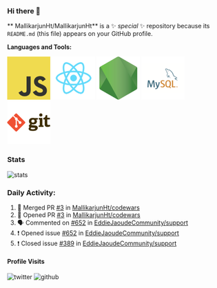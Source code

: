 ### Hi there 👋


** MallikarjunHt/MallikarjunHt** is a ✨ _special_ ✨ repository because its `README.md` (this file) appears on your GitHub profile.

**Languages and Tools:**  

<code><img height="100" src="https://raw.githubusercontent.com/github/explore/80688e429a7d4ef2fca1e82350fe8e3517d3494d/topics/javascript/javascript.png"></code>
<code><img height="100" src="https://raw.githubusercontent.com/github/explore/80688e429a7d4ef2fca1e82350fe8e3517d3494d/topics/react/react.png"></code>
<code><img height="100" src="https://raw.githubusercontent.com/github/explore/80688e429a7d4ef2fca1e82350fe8e3517d3494d/topics/nodejs/nodejs.png"></code>
<code><img height="100" src="https://raw.githubusercontent.com/github/explore/80688e429a7d4ef2fca1e82350fe8e3517d3494d/topics/mysql/mysql.png"></code>
<code><img height="100" src="https://raw.githubusercontent.com/github/explore/80688e429a7d4ef2fca1e82350fe8e3517d3494d/topics/git/git.png"></code>  

### Stats

![stats](https://github-readme-stats.vercel.app/api?username=MallikarjunHt&theme=tokyonight&count_private=true")

### **Daily Activity:**  

<!--START_SECTION:activity-->
1. 🎉 Merged PR [#3](https://github.com/MallikarjunHt/codewars/pull/3) in [MallikarjunHt/codewars](https://github.com/MallikarjunHt/codewars)
2. 💪 Opened PR [#3](https://github.com/MallikarjunHt/codewars/pull/3) in [MallikarjunHt/codewars](https://github.com/MallikarjunHt/codewars)
3. 🗣 Commented on [#652](https://github.com/EddieJaoudeCommunity/support/issues/652) in [EddieJaoudeCommunity/support](https://github.com/EddieJaoudeCommunity/support)
4. ❗️ Opened issue [#652](https://github.com/EddieJaoudeCommunity/support/issues/652) in [EddieJaoudeCommunity/support](https://github.com/EddieJaoudeCommunity/support)
5. ❗️ Closed issue [#389](https://github.com/EddieJaoudeCommunity/support/issues/389) in [EddieJaoudeCommunity/support](https://github.com/EddieJaoudeCommunity/support)
<!--END_SECTION:activity-->

#### Profile Visits 
![twitter](https://img.shields.io/twitter/follow/MallikarjunHt?label=Twitter&logo=twitter&style=for-the-badge)
![github](https://img.shields.io/github/followers/MallikarjunHt?label=Followers&logo=GitHub&style=for-the-badge)
